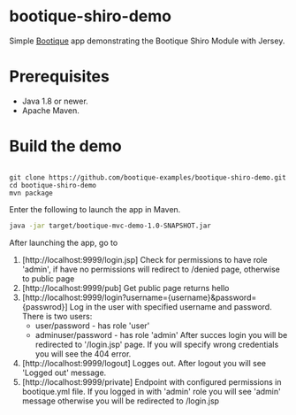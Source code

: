 # bootique-shiro-demo

Simple [Bootique](http://bootique.io) app demonstrating the Bootique Shiro Module with Jersey.

# Prerequisites
* Java 1.8 or newer.
* Apache Maven.

# Build the demo

```

git clone https://github.com/bootique-examples/bootique-shiro-demo.git
cd bootique-shiro-demo
mvn package
```
Enter the following to launch the app in Maven.

```bash
java -jar target/bootique-mvc-demo-1.0-SNAPSHOT.jar
```

After launching the app, go to

1. [http://localhost:9999/login.jsp] Check for permissions to have role 'admin', if have no permissions will redirect to /denied page, otherwise to public page
2. [http://localhost:9999/pub] Get public page returns hello
3. [http://localhost:9999/login?username={username}&password={passwrod}] Log in the user with specified username and password.
    There is two users:
    * user/password - has role 'user'
    * adminuser/password - has role 'admin'
    After succes login you will be redirected to '/login.jsp' page. If you will specify wrong credentials you will see the 404 error.
4.  [http://localhost:9999/logout] Logges out. After logout you will see 'Logged out' message.
5.  [http://localhost:9999/private] Endpoint with configured  permissions in bootique.yml file. If you logged in with 'admin' role you will see 'admin' message otherwise you will be redirected to /login.jsp


